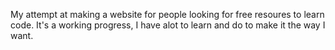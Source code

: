 My attempt at making a website for people looking for free resoures to learn code. It's a working progress, I have alot to learn and do to make it the way I want.
